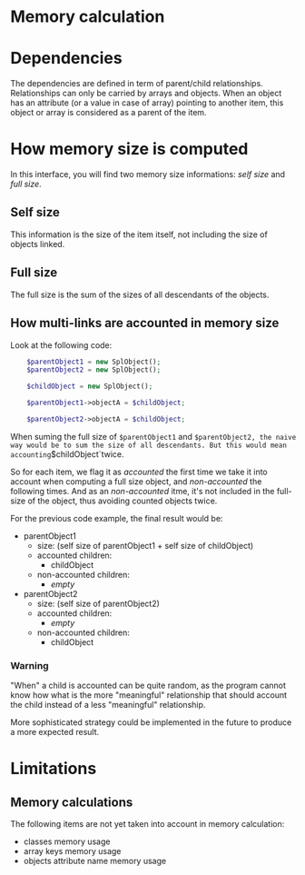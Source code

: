 Memory calculation
==================

# Dependencies
The dependencies are defined in term of parent/child relationships. Relationships can only be carried by arrays and objects.
When an object has an attribute (or a value in case of array)  pointing to another item, this object or array is considered as
a parent of the item.

# How memory size is computed

In this interface, you will find two memory size informations: *self size* and *full size*.

## Self size
This information is the size of the item itself, not including the size of objects linked.

## Full size
The full size is the sum of the sizes of all descendants of the objects.

## How multi-links are accounted in memory size
Look at the following code:

```php
    $parentObject1 = new SplObject();
    $parentObject2 = new SplObject();

    $childObject = new SplObject();

    $parentObject1->objectA = $childObject;

    $parentObject2->objectA = $childObject;
```

When suming the full size of `$parentObject1` and `$parentObject2,
the naive way would be to sum the size of all descendants.
But this would mean accounting`$childObject`twice.

So for each item, we flag it as *accounted* the first time we take it
into account when computing a full size object, and *non-accounted* the
following times. And as an *non-accounted* itme, it's not included in the
full-size of the object, thus avoiding counted objects twice.

For the previous code example, the final result would be:
  - parentObject1
    - size: (self size of parentObject1 + self size of childObject)
    - accounted children:
      - childObject
    - non-accounted children:
      - *empty*
  - parentObject2
    - size: (self size of parentObject2)
    - accounted children:
      - *empty*
    - non-accounted children:
      - childObject

### Warning
"When" a child is accounted can be quite random, as the program cannot know
how what is the more "meaningful" relationship that should account the child
instead of a less "meaningful" relationship.

More sophisticated strategy could be implemented in the future to produce a
more expected result.

# Limitations
## Memory calculations
The following items are not yet taken into account in memory calculation:
 - classes memory usage
 - array keys memory usage
 - objects attribute name memory usage

